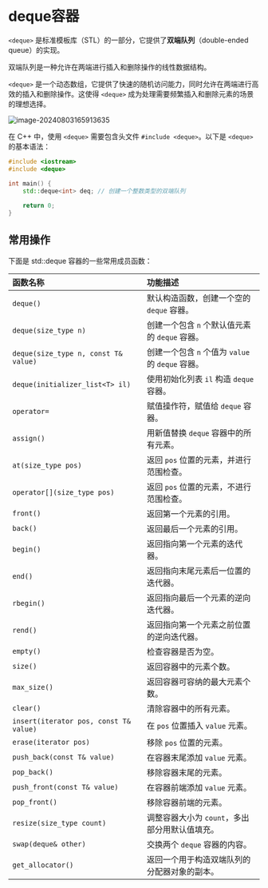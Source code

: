 # deque容器

`<deque>` 是标准模板库（STL）的一部分，它提供了**双端队列**（double-ended queue）的实现。

双端队列是一种允许在两端进行插入和删除操作的线性数据结构。

`<deque>` 是一个动态数组，它提供了快速的随机访问能力，同时允许在两端进行高效的插入和删除操作。这使得 `<deque>` 成为处理需要频繁插入和删除元素的场景的理想选择。

![image-20240803165913635](https://gitee.com/xarzhi/picture/raw/master/img/image-20240803165913635.png)

在 C++ 中，使用 `<deque>` 需要包含头文件 `#include <deque>`。以下是 `<deque>` 的基本语法：

```c++
#include <iostream>
#include <deque>

int main() {
    std::deque<int> deq; // 创建一个整数类型的双端队列
    
    return 0;
}
```

## 常用操作

下面是 std::deque 容器的一些常用成员函数：

| 函数名称                               | 功能描述                                          |
| :------------------------------------- | :------------------------------------------------ |
| `deque()`                              | 默认构造函数，创建一个空的 `deque` 容器。         |
| `deque(size_type n)`                   | 创建一个包含 `n` 个默认值元素的 `deque` 容器。    |
| `deque(size_type n, const T& value)`   | 创建一个包含 `n` 个值为 `value` 的 `deque` 容器。 |
| `deque(initializer_list<T> il)`        | 使用初始化列表 `il` 构造 `deque` 容器。           |
| `operator=`                            | 赋值操作符，赋值给 `deque` 容器。                 |
| `assign()`                             | 用新值替换 `deque` 容器中的所有元素。             |
| `at(size_type pos)`                    | 返回 `pos` 位置的元素，并进行范围检查。           |
| `operator[](size_type pos)`            | 返回 `pos` 位置的元素，不进行范围检查。           |
| `front()`                              | 返回第一个元素的引用。                            |
| `back()`                               | 返回最后一个元素的引用。                          |
| `begin()`                              | 返回指向第一个元素的迭代器。                      |
| `end()`                                | 返回指向末尾元素后一位置的迭代器。                |
| `rbegin()`                             | 返回指向最后一个元素的逆向迭代器。                |
| `rend()`                               | 返回指向第一个元素之前位置的逆向迭代器。          |
| `empty()`                              | 检查容器是否为空。                                |
| `size()`                               | 返回容器中的元素个数。                            |
| `max_size()`                           | 返回容器可容纳的最大元素个数。                    |
| `clear()`                              | 清除容器中的所有元素。                            |
| `insert(iterator pos, const T& value)` | 在 `pos` 位置插入 `value` 元素。                  |
| `erase(iterator pos)`                  | 移除 `pos` 位置的元素。                           |
| `push_back(const T& value)`            | 在容器末尾添加 `value` 元素。                     |
| `pop_back()`                           | 移除容器末尾的元素。                              |
| `push_front(const T& value)`           | 在容器前端添加 `value` 元素。                     |
| `pop_front()`                          | 移除容器前端的元素。                              |
| `resize(size_type count)`              | 调整容器大小为 `count`，多出部分用默认值填充。    |
| `swap(deque& other)`                   | 交换两个 `deque` 容器的内容。                     |
| `get_allocator()`                      | 返回一个用于构造双端队列的分配器对象的副本。      |